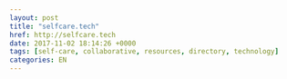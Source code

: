 ```yaml
---
layout: post
title: "selfcare.tech"
href: http://selfcare.tech
date: 2017-11-02 18:14:26 +0000
tags: [self-care, collaborative, resources, directory, technology]
categories: EN
---
```

